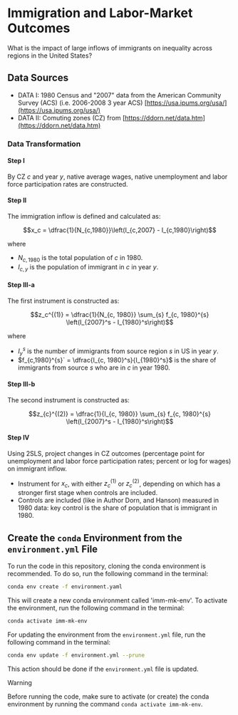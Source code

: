 # Immigration and Labor-Market Outcomes

What is the impact of large inflows of immigrants on inequality across regions in the United States?

## Data Sources

- DATA I: 1980 Census and "2007" data from the American Community Survey (ACS) (i.e. 2006-2008 3 year ACS) [https://usa.ipums.org/usa/](https://usa.ipums.org/usa/)
- DATA II: Comuting zones (CZ) from [https://ddorn.net/data.htm](https://ddorn.net/data.htm)

### Data Transformation

#### Step I

By CZ $`c`$ and year $`y`$, native average wages, native unemployment and labor force participation rates are constructed.

#### Step II

The immigration inflow is defined and calculated as:

```math
x_c = \dfrac{1}{N_{c,1980}}\left(I_{c,2007} - I_{c,1980}\right)
```
where
- $`N_{c,1980}`$ is the total population of $`c`$ in 1980.
- $`I_{c,y}`$ is the population of immigrant in $`c`$ in year $`y`$.

#### Step III-a

The first instrument is constructed as:

```math
z_c^{(1)} = \dfrac{1}{N_{c, 1980}} \sum_{s} f_{c, 1980}^{s} \left(I_{2007}^s - I_{1980}^s\right)
```
where
- $`I_{y}^s`$ is the number of immigrants from source region $`s`$ in US in year $`y`$.
- $`f_{c,1980}^{s}` = \dfrac{I_{c, 1980}^s}{I_{1980}^s}`$ is the share of immigrants from source $` s`$ who are in $`c`$ in year 1980.

#### Step III-b

The second instrument is constructed as:

```math
z_{c}^{(2)} = \dfrac{1}{I_{c, 1980}} \sum_{s} f_{c, 1980}^{s} \left(I_{2007}^s - I_{1980}^s\right)
```
#### Step IV

Using 2SLS, project changes in CZ outcomes (percentage point for unemployment and labor force participation rates; percent or log for wages) on immigrant inflow.
- Instrument for $`x_c`$, with either $`z_c^{(1)}`$ or $`z_c^{(2)}`$, depending on which has a stronger first stage when controls are included.
- Controls are included  (like in Author Dorn, and Hanson) measured in 1980 data: key control is the share of population that is immigrant in 1980.

## Create the `conda` Environment from the `environment.yml` File

To run the code in this repository, cloning the conda environment is recommended. To do so, run the following command in the terminal:

```bash
conda env create -f environment.yaml
```

This will create a new conda environment called 'imm-mk-env'. To activate the environment, run the following command in the terminal:

```bash
conda activate imm-mk-env
```

For updating the environment from the `environment.yml` file, run the following command in the terminal:

```bash
conda env update -f environment.yml --prune
```

This action should be done if the `environment.yml` file is updated.

> [!WARNING]
> Before running the code, make sure to activate (or create) the conda environment by running the command `conda activate imm-mk-env`.

